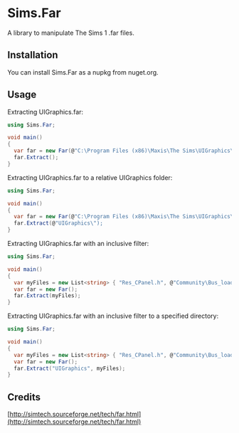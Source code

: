 # Sims.Far
A library to manipulate The Sims 1 .far files.

## Installation

You can install Sims.Far as a nupkg from nuget.org.

## Usage

Extracting UIGraphics.far:
```cs
using Sims.Far;

void main()
{
  var far = new Far(@"C:\Program Files (x86)\Maxis\The Sims\UIGraphics\UIGraphics.far");
  far.Extract();
}
```

Extracting UIGraphics.far to a relative UIGraphics folder:
```cs
using Sims.Far;

void main()
{
  var far = new Far(@"C:\Program Files (x86)\Maxis\The Sims\UIGraphics\UIGraphics.far");
  far.Extract(@"UIGraphics\");
}
```

Extracting UIGraphics.far with an inclusive filter:
```cs
using Sims.Far;

void main()
{
  var myFiles = new List<string> { "Res_CPanel.h", @"Community\Bus_loadscreen_800x600.bmp" };
  var far = new Far();
  far.Extract(myFiles);
}
```

Extracting UIGraphics.far with an inclusive filter to a specified directory:
```cs
using Sims.Far;

void main()
{
  var myFiles = new List<string> { "Res_CPanel.h", @"Community\Bus_loadscreen_800x600.bmp" };
  var far = new Far();
  far.Extract("UIGraphics", myFiles);
}
```

## Credits

[http://simtech.sourceforge.net/tech/far.html](http://simtech.sourceforge.net/tech/far.html)
